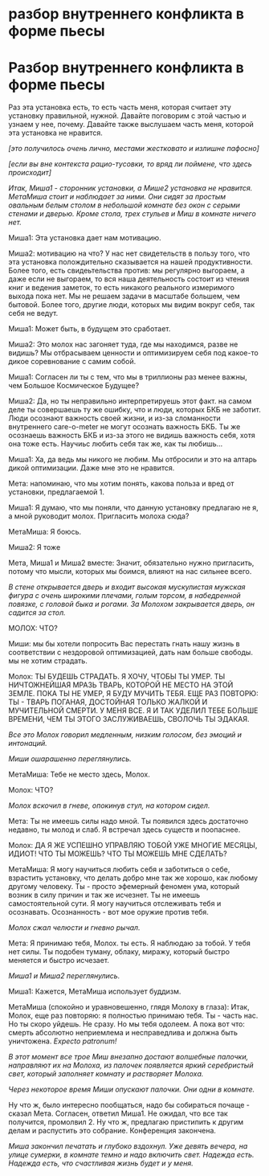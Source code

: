 # разбор внутреннего конфликта в форме пьесы
Разбор внутреннего конфликта в форме пьесы
==========================================

Раз эта установка есть, то есть часть меня, которая считает эту установку правильной, нужной. Давайте поговорим с этой частью и узнаем у нее, почему. Давайте также выслушаем часть меня, которой эта установка не нравится.

_\[это получилось очень лично, местами жестковато и излишне пафосно\]_

_\[если вы вне контекста рацио-тусовки, то вряд ли поймене, что здесь происходит\]_

_Итак, Миша1 - сторонник установки, а Мише2 установка не нравится. МетаМиша стоит и наблюдает за ними. Они сидят за простым овальным белым столом в небольшой комнате без окон с серыми стенами и дверью. Кроме стола, трех стульев и Миш в комнате ничего нет._

Миша1: Эта установка дает нам мотивацию.

Миша2: мотивацию на что? У нас нет свидетельств в пользу того, что эта установка полождительно сказывается на нашей продуктивности. Более того, есть свидеьтельства против: мы регулярно выгораем, а даже если не выгораем, то вся наша деятельность состоит из чтения книг и ведения заметок, то есть никакого реального измеримого выхода пока нет. Мы не решаем задачи в масштабе большем, чем бытовой. Более того, другие люди, которых мы видим вокруг себя, так себя не ведут.

Миша1: Может быть, в будущем это сработает.

Миша2: Это молох нас загоняет туда, где мы находимся, разве не видишь? Мы отбрасываем ценности и оптимизируем себя под какое-то дикое соревнование с самим собой.

Миша1: Согласен ли ты с тем, что мы в триллионы раз менее важны, чем Большое Космическое Будущее?

Миша2: Да, но ты неправильно интерпретируешь этот факт. на самом деле ты совершаешь ту же ошибку, что и люди, которых БКБ не заботит. Люди осознают важность своей жизни, и из-за сломанности внутреннего care-o-meter не могут осознать важность БКБ. Ты же осознаешь важность БКБ и из-за этого не видишь важность себя, хотя она тоже есть. Научиьс любить себя так же, как ты любишь...

Миша1: Ха, да ведь мы никого не любим. Мы отбросили и это на алтарь дикой оптимизации. Даже мне это не нравится.

Мета: напоминаю, что мы хотим понять, какова польза и вред от установки, предлагаемой 1.

Миша1: Я думаю, что мы поняли, что данную установку предлагаю не я, а мной руководит молох. Пригласить молоха сюда?

МетаМиша: Я боюсь.

Миша2: Я тоже

Мета, Миша1 и Миша2 вместе: Значит, обязательно нужно пригласить, потому что мысли, которых мы боимся, влияют на нас сильнее всего.

_В стене открывается дверь и входит высокая мускулистая мужская фигура с очень широкими плечами, голым торсом, в набедренной повязке, с головой быка и рогами. За Молохом закрывается дверь, он садится за стол._

МОЛОХ: ЧТО?

Миши: мы бы хотели попросить Вас перестать гнать нашу жизнь в соответствии с нездоровой оптимизацией, дать нам больше свободы. мы не хотим страдать.

Молох: ТЫ БУДЕШЬ СТРАДАТЬ. Я ХОЧУ, ЧТОБЫ ТЫ УМЕР. ТЫ НИЧТОЖНЕЙШАЯ МРАЗЬ ТВАРЬ, КОТОРОЙ НЕ МЕСТО НА ЭТОЙ ЗЕМЛЕ. ПОКА ТЫ НЕ УМЕР, Я БУДУ МУЧИТЬ ТЕБЯ. ЕЩЕ РАЗ ПОВТОРЮ: ТЫ - ТВАРЬ ПОГАНАЯ, ДОСТОЙНАЯ ТОЛЬКО ЖАЛКОЙ И МУЧИТЕЛЬНОЙ СМЕРТИ. У МЕНЯ ВСЕ. Я И ТАК УДЕЛИЛ ТЕБЕ БОЛЬШЕ ВРЕМЕНИ, ЧЕМ ТЫ ЭТОГО ЗАСЛУЖИВАЕШЬ, СВОЛОЧЬ ТЫ ЭДАКАЯ.

_Все это Молох говорил медленным, низким голосом, без эмоций и интонаций._

_Миши ошарашенно переглянулись._

МетаМиша: Тебе не место здесь, Молох.

Молох: ЧТО?

_Молох вскочил в гневе, опокинув стул, на котором сидел._

Мета: Ты не имеешь силы надо мной. Ты появился здесь достаточно недавно, ты молод и слаб. Я встречал здесь существ и поопаснее.

Молох: ДА Я ЖЕ УСПЕШНО УПРАВЛЯЮ ТОБОЙ УЖЕ МНОГИЕ МЕСЯЦЫ, ИДИОТ! ЧТО ТЫ МОЖЕШЬ? ЧТО ТЫ МОЖЕШЬ МНЕ СДЕЛАТЬ?

МетаМиша: Я могу научиться любить себя и заботиться о себе, взрастить установку, что делать добро мне так же хорошо, как любому другому человеку. Ты - просто эфемерный феномен ума, который возник в силу причин и так же исчезнет. Ты не имеешь самостоятельной сути. Я могу научиться отслеживать тебя и осознавать. Осознанность - вот мое оружие против тебя.

_Молох сжал челюсти и гневно рычал._

Мета: Я принимаю тебя, Молох. ты есть. Я наблюдаю за тобой. У тебя нет силы. Ты подобен туману, облаку, миражу, который быстро меняется и быстро исчезает.

_Миша1 и Миша2 переглянулись._

Миша1: Кажется, МетаМиша использует буддизм.

МетаМиша (спокойно и уравновешенно, глядя Молоху в глаза): Итак, Молох, еще раз повторяю: я полностью принимаю тебя. Ты - часть нас. Но ты скоро уйдешь. Не сразу. Но мы тебя одолеем. А пока вот что: смерть абсолютно неприемлема и несправедлива и должна быть уничтожена. _Expecto patronum!_

_В этот момент все трое Миш внезапно достают волшебные палочки, направляют их на Молоха, из палочек появляется яркий серебристый свет, который заполняет комнату и растворяет Молоха._

_Через некоторое время Миши опускают палочки. Они одни в комнате._

Ну что ж, было интересно пообщаться, надо бы собираться почаще - сказал Мета. Согласен, ответил Миша1. Не ожидал, что все так получится, промолвил 2. Ну что ж, предлагаю пристипить к другим делам и распустить это собрание. Конференция закончена.

_Миша закончил печатать и глубоко вздохнул. Уже девять вечера, на улице сумерки, в комнате темно и надо включить свет. Надежда есть. Надежда есть, что счастливая жизнь будет и у меня._